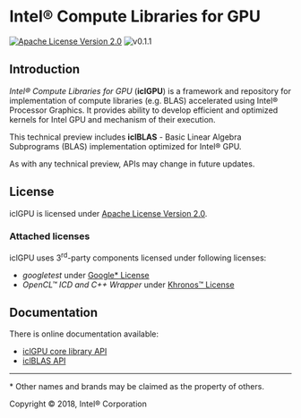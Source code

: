 # Intel&reg; Compute Libraries for GPU

[![Apache License Version 2.0](https://img.shields.io/badge/license-Apache_2.0-green.svg)](LICENSE)
![v0.1.1](https://img.shields.io/badge/0.1.1-alpha-green.svg)

## Introduction

*Intel&reg; Compute Libraries for GPU* (**iclGPU**) is a framework and repository for implementation of compute libraries (e.g. BLAS) accelerated using Intel&reg; Processor Graphics.
It provides ability to develop efficient and optimized kernels for Intel GPU and mechanism of their execution.

This technical preview includes **iclBLAS** - Basic Linear Algebra Subprograms (BLAS) implementation optimized for Intel&reg; GPU.

As with any technical preview, APIs may change in future updates.

## License

iclGPU is licensed under
[Apache License Version 2.0](LICENSE).

### Attached licenses

iclGPU uses 3<sup>rd</sup>-party components licensed under following licenses:
- *googletest* under [Google\* License](https://github.com/google/googletest/blob/master/googletest/LICENSE)
- *OpenCL&trade; ICD and C++ Wrapper* under [Khronos&trade; License](https://github.com/KhronosGroup/OpenCL-CLHPP/blob/master/LICENSE.txt)

## Documentation
There is online documentation available:
- [iclGPU core library API](docs/iclgpu/html/index.html)
- [iclBLAS API](docs/iclBLAS/html/index.html)

---

\* Other names and brands may be claimed as the property of others.

Copyright &copy; 2018, Intel&reg; Corporation
